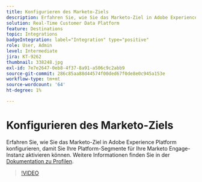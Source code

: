 ```yaml
---
title: Konfigurieren des Marketo-Ziels
description: Erfahren Sie, wie Sie das Marketo-Ziel in Adobe Experience Platform konfigurieren, damit Sie Ihre Platform-Segmente für Ihre Marketo Engage-Instanz aktivieren können.
solution: Real-Time Customer Data Platform
feature: Destinations
topic: Integrations
badgeIntegration: label="Integration" type="positive"
role: User, Admin
level: Intermediate
jira: KT-9262
thumbnail: 338248.jpg
exl-id: 7e7e2647-0eb8-4f37-8a91-a506c9c2abb9
source-git-commit: 286c85aa88d44574f00ded67f0de8e0c945a153e
workflow-type: tm+mt
source-wordcount: '64'
ht-degree: 1%

---
```


# Konfigurieren des Marketo-Ziels

Erfahren Sie, wie Sie das Marketo-Ziel in Adobe Experience Platform konfigurieren, damit Sie Ihre Platform-Segmente für Ihre Marketo Engage-Instanz aktivieren können. Weitere Informationen finden Sie in der [Dokumentation zu Profilen](https://experienceleague.adobe.com/docs/experience-platform/rtcdp/profile/profile-browse.html?lang=de).

>[!VIDEO](https://video.tv.adobe.com/v/3440167?learn=on&enablevpops&captions=ger)


